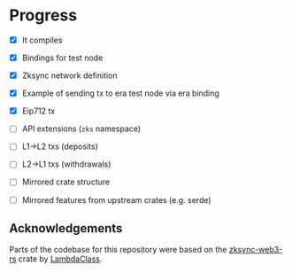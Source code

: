 # Progress

- [x] It compiles
- [x] Bindings for test node
- [x] Zksync network definition
- [x] Example of sending tx to era test node via era binding
- [x] Eip712 tx
- [ ] API extensions (`zks` namespace)
- [ ] L1->L2 txs (deposits)
- [ ] L2->L1 txs (withdrawals)
- [ ] Mirrored crate structure
- [ ] Mirrored features from upstream crates (e.g. serde)


## Acknowledgements

Parts of the codebase for this repository were based on the [zksync-web3-rs](https://github.com/lambdaclass/zksync-web3-rs/)
crate by [LambdaClass](https://lambdaclass.com/).
